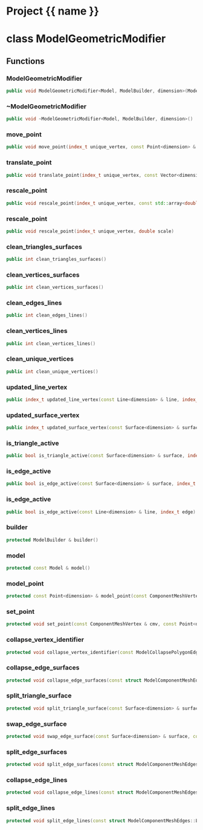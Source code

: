 <script setup>
import {useRoute} from 'vitepress'
const {path} = useRoute()
const tokens = path.split('/')
const words = tokens[2].split('-');
for (let i = 0; i < words.length; i++) {
    words[i] = words[i].charAt(0).toUpperCase() + words[i].slice(1);
    words[i] = words[i].replace('geode', 'Geode')
}
const name = words.join('-');
</script>
# Project {{ name }}

# class ModelGeometricModifier


## Functions

### ModelGeometricModifier

```cpp
public void ModelGeometricModifier<Model, ModelBuilder, dimension>(Model & model)
```


### ~ModelGeometricModifier

```cpp
public void ~ModelGeometricModifier<Model, ModelBuilder, dimension>()
```


### move_point

```cpp
public void move_point(index_t unique_vertex, const Point<dimension> & point)
```


### translate_point

```cpp
public void translate_point(index_t unique_vertex, const Vector<dimension> & translation)
```


### rescale_point

```cpp
public void rescale_point(index_t unique_vertex, const std::array<double, dimension> & scale)
```


### rescale_point

```cpp
public void rescale_point(index_t unique_vertex, double scale)
```


### clean_triangles_surfaces

```cpp
public int clean_triangles_surfaces()
```


### clean_vertices_surfaces

```cpp
public int clean_vertices_surfaces()
```


### clean_edges_lines

```cpp
public int clean_edges_lines()
```


### clean_vertices_lines

```cpp
public int clean_vertices_lines()
```


### clean_unique_vertices

```cpp
public int clean_unique_vertices()
```


### updated_line_vertex

```cpp
public index_t updated_line_vertex(const Line<dimension> & line, index_t vertex)
```


### updated_surface_vertex

```cpp
public index_t updated_surface_vertex(const Surface<dimension> & surface, index_t vertex)
```


### is_triangle_active

```cpp
public bool is_triangle_active(const Surface<dimension> & surface, index_t triangle)
```


### is_edge_active

```cpp
public bool is_edge_active(const Surface<dimension> & surface, index_t edge)
```


### is_edge_active

```cpp
public bool is_edge_active(const Line<dimension> & line, index_t edge)
```


### builder

```cpp
protected ModelBuilder & builder()
```


### model

```cpp
protected const Model & model()
```


### model_point

```cpp
protected const Point<dimension> & model_point(const ComponentMeshVertex & cmv)
```


### set_point

```cpp
protected void set_point(const ComponentMeshVertex & cmv, const Point<dimension> & point)
```


### collapse_vertex_identifier

```cpp
protected void collapse_vertex_identifier(const ModelCollapsePolygonEdgeInfo<dimension> & info, const Point<dimension> & point)
```


### collapse_edge_surfaces

```cpp
protected void collapse_edge_surfaces(const struct ModelComponentMeshEdges::SurfaceEdges & surface_edges, const Point<dimension> & point, ModelCollapsePolygonEdgeInfo<dimension> & info)
```


### split_triangle_surface

```cpp
protected void split_triangle_surface(const Surface<dimension> & surface, index_t triangle, const Point<dimension> & point, ModelSplitTriangleInfo<dimension> & info)
```


### swap_edge_surface

```cpp
protected void swap_edge_surface(const Surface<dimension> & surface, const PolygonEdge & edge)
```


### split_edge_surfaces

```cpp
protected void split_edge_surfaces(const struct ModelComponentMeshEdges::SurfaceEdges & surface_edges, const Point<dimension> & point, ModelSplitPolygonEdgeInfo<dimension> & info)
```


### collapse_edge_lines

```cpp
protected void collapse_edge_lines(const struct ModelComponentMeshEdges::LineEdges & line_edges, const Point<dimension> & point, ModelCollapsePolygonEdgeInfo<dimension> & info)
```


### split_edge_lines

```cpp
protected void split_edge_lines(const struct ModelComponentMeshEdges::LineEdges & line_edges, const Point<dimension> & point, ModelSplitPolygonEdgeInfo<dimension> & info)
```





